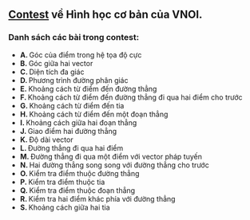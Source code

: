 ## [Contest](https://oj.vnoi.info/contest/geometry) về Hình học cơ bản của VNOI.
### Danh sách các bài trong contest:
<ul>
  <li><strong>A. </strong> Góc của điểm trong hệ tọa độ cực </li>
  <li><strong>B. </strong> Góc giữa hai vector </li>
  <li><strong>C. </strong> Diện tích đa giác </li>
  <li><strong>D. </strong> Phương trình đường phân giác </li>
  <li><strong>E. </strong> Khoảng cách từ điểm đến đường thẳng </li>
  <li><strong>F. </strong> Khoảng cách từ điểm đến đường thẳng đi qua hai điểm cho trước </li>
  <li><strong>G. </strong> Khoảng cách từ điểm đến tia </li>
  <li><strong>H. </strong> Khoảng cách từ điểm đến một đoạn thẳng </li>
  <li><strong>I. </strong> Khoảng cách giữa hai đoạn thẳng</li>
  <li><strong>J. </strong> Giao điểm hai đường thẳng </li>
  <li><strong>K. </strong> Độ dài vector </li>
  <li><strong>L. </strong> Đường thẳng đi qua hai điểm </li>
  <li><strong>M. </strong> Đường thẳng đi qua một điểm với vector pháp tuyến </li>
  <li><strong>N. </strong> Hai đường thẳng song song với đường thẳng cho trước </li>
  <li><strong>O. </strong> Kiểm tra điểm thuộc đường thẳng </li>
  <li><strong>P. </strong> Kiểm tra điểm thuộc tia </li>
  <li><strong>Q. </strong> Kiểm tra điểm thuộc đoạn thẳng </li>
  <li><strong>R. </strong> Kiểm tra hai điểm khác phía với đường thẳng </li>
  <li><strong>S. </strong> Khoảng cách giữa hai tia </li>
</ul>
